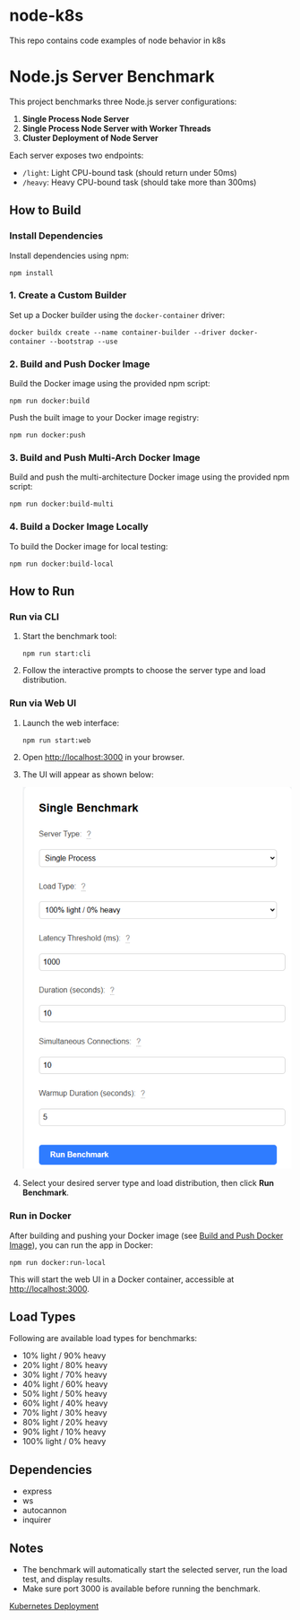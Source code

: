 # node-k8s

This repo contains code examples of node behavior in k8s

# Node.js Server Benchmark

This project benchmarks three Node.js server configurations:

1. **Single Process Node Server**
2. **Single Process Node Server with Worker Threads**
3. **Cluster Deployment of Node Server**

Each server exposes two endpoints:

- `/light`: Light CPU-bound task (should return under 50ms)
- `/heavy`: Heavy CPU-bound task (should take more than 300ms)

## How to Build

### Install Dependencies

Install dependencies using npm:

```shell
npm install
```

### 1. Create a Custom Builder

Set up a Docker builder using the `docker-container` driver:

```shell
docker buildx create --name container-builder --driver docker-container --bootstrap --use
```

### 2. Build and Push Docker Image

Build the Docker image using the provided npm script:

```shell
npm run docker:build
```

Push the built image to your Docker image registry:

```shell
npm run docker:push
```

### 3. Build and Push Multi-Arch Docker Image

Build and push the multi-architecture Docker image using the provided npm script:

```shell
npm run docker:build-multi
```

### 4. Build a Docker Image Locally

To build the Docker image for local testing:

```shell
npm run docker:build-local
```

## How to Run

### Run via CLI

1. Start the benchmark tool:

   ```shell
   npm run start:cli
   ```

2. Follow the interactive prompts to choose the server type and load distribution.

### Run via Web UI

1. Launch the web interface:

   ```shell
   npm run start:web
   ```

2. Open [http://localhost:3000](http://localhost:3000) in your browser.

3. The UI will appear as shown below:

   ![Web UI Screenshot](docs/ui-image.png)

4. Select your desired server type and load distribution, then click **Run Benchmark**.

### Run in Docker

After building and pushing your Docker image (see [Build and Push Docker Image](#build-and-push-docker-image)), you can run the app in Docker:

```shell
npm run docker:run-local
```

This will start the web UI in a Docker container, accessible at [http://localhost:3000](http://localhost:3000).

## Load Types

Following are available load types for benchmarks:

- 10% light / 90% heavy
- 20% light / 80% heavy
- 30% light / 70% heavy
- 40% light / 60% heavy
- 50% light / 50% heavy
- 60% light / 40% heavy
- 70% light / 30% heavy
- 80% light / 20% heavy
- 90% light / 10% heavy
- 100% light / 0% heavy

## Dependencies

- express
- ws
- autocannon
- inquirer

## Notes

- The benchmark will automatically start the selected server, run the load test, and display results.
- Make sure port 3000 is available before running the benchmark.

[Kubernetes Deployment](docs/deployment.md)
